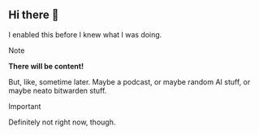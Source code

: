 ## Hi there 👋

I enabled this before I knew what I was doing. 

> [!NOTE] 
> **There will be content!**
> 
> But, like, sometime later. Maybe a podcast, or maybe random AI stuff, or maybe neato bitwarden stuff.

> [!IMPORTANT] 
> Definitely not right now, though.
